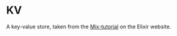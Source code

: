 KV
==

A key-value store, taken from the [Mix-tutorial](http://elixir-lang.org/getting_started/mix_otp/1.html) on the Elixir website.


